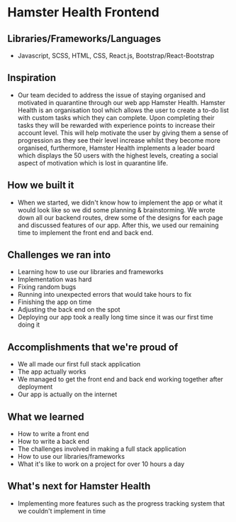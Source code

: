 # Hamster Health Frontend
## Libraries/Frameworks/Languages
- Javascript, SCSS, HTML, CSS, React.js, Bootstrap/React-Bootstrap

## Inspiration
- Our team decided to address the issue of staying organised and motivated in quarantine through our web app Hamster Health. Hamster Health is an organisation tool which allows the user to create a to-do list with custom tasks which they can complete. Upon completing their tasks they will be rewarded with experience points to increase their account level. This will help motivate the user by giving them a sense of progression as they see their level increase whilst they become more organised, furthermore, Hamster Health implements a leader board which displays the 50 users with the highest levels, creating a social aspect of motivation which is lost in quarantine life.

## How we built it
- When we started, we didn't know how to implement the app or what it would look like so we did some planning & brainstorming. We wrote down all our backend routes, drew some of the designs for each page and discussed features of our app. After this, we used our remaining time to implement the front end and back end.

## Challenges we ran into
- Learning how to use our libraries and frameworks
- Implementation was hard
- Fixing random bugs 
- Running into unexpected errors that would take hours to fix
- Finishing the app on time
- Adjusting the back end on the spot
- Deploying our app took a really long time since it was our first time doing it

## Accomplishments that we're proud of
- We all made our first full stack application
- The app actually works
- We managed to get the front end and back end working together after deployment
- Our app is actually on the internet

## What we learned
- How to write a front end
- How to write a back end
- The challenges involved in making a full stack application
- How to use our libraries/frameworks
- What it's like to work on a project for over 10 hours a day

## What's next for Hamster Health
- Implementing more features such as the progress tracking system that we couldn't implement in time
